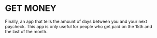 # GET MONEY

Finally, an app that tells the amount of days between you and your next paycheck. This app is only useful for people who get paid on the 15th and the last of the month.
